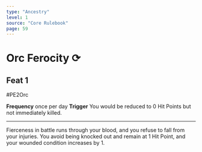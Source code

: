 ```yaml
---
type: "Ancestry"
level: 1
source: "Core Rulebook"
page: 59
---
```

# Orc Ferocity ⟳
## Feat 1
#PE2Orc

**Frequency** once per day
**Trigger** You would be reduced to 0 Hit Points but not immediately killed.

-----
Fierceness in battle runs through your blood, and you refuse to fall from your injuries. You avoid being knocked out and remain at 1 Hit Point, and your wounded condition increases by 1.